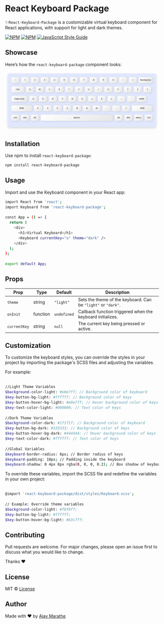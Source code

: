 # React Keyboard Package

✨`React-Keyboard-Package` is a customizable virtual keyboard component for React applications, with support for light and dark themes.

[![NPM](https://img.shields.io/npm/v/react-keyboard-package.svg)](https://www.npmjs.com/package/react-keyboard-package)
[![NPM](https://img.shields.io/npm/dt/react-keyboard-package.svg)](https://www.npmjs.com/package/react-keyboard-package)
[![JavaScript Style Guide](https://img.shields.io/badge/code_style-standard-brightgreen.svg)](https://standardjs.com)

## Showcase

Here’s how the `react-keyboard-package` component looks:

![React Keyboard Light Mode](https://raw.githubusercontent.com/ajaymarathe/react-keyboard-package/refs/heads/master/public/images/ligth-mode.png)

## Installation

Use npm to install `react-keyboard-package`:

```bash
npm install react-keyboard-package
```

## Usage

Import and use the Keyboard component in your React app:

```bash
import React from 'react';
import Keyboard from 'react-keyboard-package';

const App = () => {
  return (
    <div>
      <h1>Virtual Keyboard</h1>
      <Keyboard currentKey="a" theme="dark" />
    </div>
  );
};

export default App;
```

## Props

| Prop         | Type     | Default     | Description                                                   |
| ------------ | -------- | ----------- | ------------------------------------------------------------- |
| `theme`      | string   | `"light"`   | Sets the theme of the keyboard. Can be `"light"` or `"dark"`. |
| `onInit`     | function | `undefined` | Callback function triggered when the keyboard initializes.    |
| `currentKey` | string   | `null`      | The current key being pressed or active.                      |

## Customization

To customize the keyboard styles, you can override the styles in your project by importing the package's SCSS files and adjusting the variables.

For example:

```bash

//Light Theme Variables
$background-color-light: #e0e7ff; // Background color of keyboard
$key-button-bg-light: #ffffff; // Background color of keys
$key-button-hover-bg-light: #e0e7ff; // Hover background color of keys
$key-text-color-light: #000000; // Text color of keys

//Dark Theme Variables
$background-color-dark: #1f1f1f; // Background color of keyboard
$key-button-bg-dark: #333333; // Background color of keys
$key-button-hover-bg-dark: #444444; // Hover background color of keys
$key-text-color-dark: #ffffff; // Text color of keys

//Global Variables
$keyboard-border-radius: 6px; // Border radius of keys
$keyboard-padding: 10px; // Padding inside the keyboard
$keyboard-shadow: 0 4px 8px rgba(0, 0, 0, 0.2); // Box shadow of keyboard

```

To override these variables, import the SCSS file and redefine the variables in your own project:

```bash

@import 'react-keyboard-package/dist/styles/Keyboard.scss';

// Example: Override theme variables
$background-color-light: #f0f8ff;
$key-button-bg-light: #ffffff;
$key-button-hover-bg-light: #b3c7ff;

```

## Contributing

Pull requests are welcome. For major changes, please open an issue first
to discuss what you would like to change.

Thanks ❤️

## License

MIT © [License](https://github.com/ajaymarathe/react-keyboard-package/blob/master/LICENSE)


## Author
Made with ❤️ by [Ajay Marathe](https://github.com/ajaymarathe)

